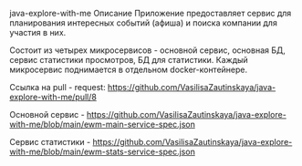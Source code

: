 java-explore-with-me
Описание
Приложение предоставляет сервис для планирования интересных событий (афиша) и поиска компании для участия в них.

Состоит из четырех микросервисов - основной сервис, основная БД, сервис статистики просмотров, БД для статистики. Каждый микросервис поднимается в отдельном docker-контейнере.


Ссылка на pull - request: https://github.com/VasilisaZautinskaya/java-explore-with-me/pull/8

Основной сервис - https://github.com/VasilisaZautinskaya/java-explore-with-me/blob/main/ewm-main-service-spec.json

Сервис статистики - https://github.com/VasilisaZautinskaya/java-explore-with-me/blob/main/ewm-stats-service-spec.json
